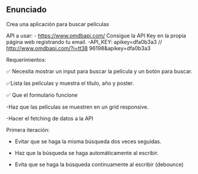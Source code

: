 ## Enunciado

Crea una aplicación para buscar películas

API a usar: - https://www.omdbapi.com/
Consigue la API Key en la propia página web registrando tu email.
-API_KEY: apikey=dfa0b3a3
// http://www.omdbapi.com/?i=tt38 96198&apikey=dfa0b3a3

Requerimientos:

✅ Necesita mostrar un input para buscar la película y un botón para buscar.

✅Lista las películas y muestra el título, año y poster.

✅ Que el formulario funcione

-Haz que las películas se muestren en un grid responsive.

-Hacer el fetching de datos a la API

Primera iteración:

- Evitar que se haga la misma búsqueda dos veces seguidas.

- Haz que la búsqueda se haga automáticamente al escribir.

- Evita que se haga la búsqueda continuamente al escribir (debounce)
